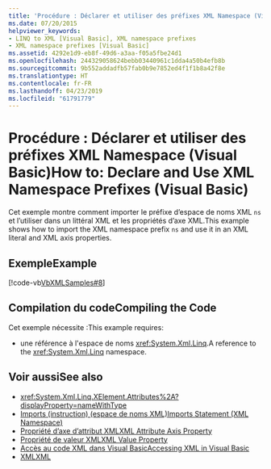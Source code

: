 ```yaml
---
title: 'Procédure : Déclarer et utiliser des préfixes XML Namespace (Visual Basic)'
ms.date: 07/20/2015
helpviewer_keywords:
- LINQ to XML [Visual Basic], XML namespace prefixes
- XML namespace prefixes [Visual Basic]
ms.assetid: 4292e1d9-eb8f-49d6-a3aa-f05a5fbe24d1
ms.openlocfilehash: 244329058624bebb03440961c1dda4a50b4efb8b
ms.sourcegitcommit: 9b552addadfb57fab0b9e7852ed4f1f1b8a42f8e
ms.translationtype: HT
ms.contentlocale: fr-FR
ms.lasthandoff: 04/23/2019
ms.locfileid: "61791779"
---
```

# <a name="how-to-declare-and-use-xml-namespace-prefixes-visual-basic"></a><span data-ttu-id="aeaab-102">Procédure : Déclarer et utiliser des préfixes XML Namespace (Visual Basic)</span><span class="sxs-lookup"><span data-stu-id="aeaab-102">How to: Declare and Use XML Namespace Prefixes (Visual Basic)</span></span>
<span data-ttu-id="aeaab-103">Cet exemple montre comment importer le préfixe d’espace de noms XML `ns` et l’utiliser dans un littéral XML et les propriétés d’axe XML.</span><span class="sxs-lookup"><span data-stu-id="aeaab-103">This example shows how to import the XML namespace prefix `ns` and use it in an XML literal and XML axis properties.</span></span>  
  
## <a name="example"></a><span data-ttu-id="aeaab-104">Exemple</span><span class="sxs-lookup"><span data-stu-id="aeaab-104">Example</span></span>  
 [!code-vb[VbXMLSamples#8](~/samples/snippets/visualbasic/VS_Snippets_VBCSharp/VbXMLSamples/VB/XMLSamples3.vb#8)]  
  
## <a name="compiling-the-code"></a><span data-ttu-id="aeaab-105">Compilation du code</span><span class="sxs-lookup"><span data-stu-id="aeaab-105">Compiling the Code</span></span>  
 <span data-ttu-id="aeaab-106">Cet exemple nécessite :</span><span class="sxs-lookup"><span data-stu-id="aeaab-106">This example requires:</span></span>  
  
- <span data-ttu-id="aeaab-107">une référence à l'espace de noms <xref:System.Xml.Linq>.</span><span class="sxs-lookup"><span data-stu-id="aeaab-107">A reference to the <xref:System.Xml.Linq> namespace.</span></span>  
  
## <a name="see-also"></a><span data-ttu-id="aeaab-108">Voir aussi</span><span class="sxs-lookup"><span data-stu-id="aeaab-108">See also</span></span>

- <xref:System.Xml.Linq.XElement.Attributes%2A?displayProperty=nameWithType>
- [<span data-ttu-id="aeaab-109">Imports (instruction) (espace de noms XML)</span><span class="sxs-lookup"><span data-stu-id="aeaab-109">Imports Statement (XML Namespace)</span></span>](../../../../visual-basic/language-reference/statements/imports-statement-xml-namespace.md)
- [<span data-ttu-id="aeaab-110">Propriété d’axe d’attribut XML</span><span class="sxs-lookup"><span data-stu-id="aeaab-110">XML Attribute Axis Property</span></span>](../../../../visual-basic/language-reference/xml-axis/xml-attribute-axis-property.md)
- [<span data-ttu-id="aeaab-111">Propriété de valeur XML</span><span class="sxs-lookup"><span data-stu-id="aeaab-111">XML Value Property</span></span>](../../../../visual-basic/language-reference/xml-axis/xml-value-property.md)
- [<span data-ttu-id="aeaab-112">Accès au code XML dans Visual Basic</span><span class="sxs-lookup"><span data-stu-id="aeaab-112">Accessing XML in Visual Basic</span></span>](../../../../visual-basic/programming-guide/language-features/xml/accessing-xml.md)
- [<span data-ttu-id="aeaab-113">XML</span><span class="sxs-lookup"><span data-stu-id="aeaab-113">XML</span></span>](../../../../visual-basic/programming-guide/language-features/xml/index.md)
